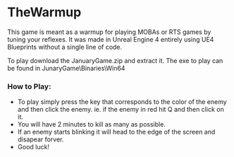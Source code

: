 # TheWarmup
This game is meant as a warmup for playing MOBAs or RTS games by tuning your reflexes. It was made in Unreal Engine 4 entirely using UE4 Blueprints without a single line of code. 

To play download the JanuaryGame.zip and extract it. The exe to play can be found in JunaryGame\Binaries\Win64

<h3>How to Play:</h3>

<ul>
  <li>To play simply press the key that corresponds to the color of the enemy and then click the enemy.
ie. if the enemy in red hit Q and then click on it.</li>
  <li>You will have 2 minutes to kill as many as possible.</li>
  <li>If an enemy starts blinking it will head to the edge of the screen and disapear forver.</li>
  <li>Good luck!</li>
</ul>
